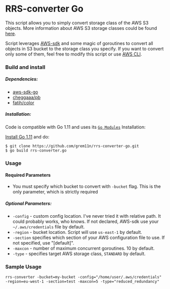 # RRS-converter Go

This script allows you to simply convert storage class of the AWS S3 objects. More information
about AWS S3 storage classes could be found [here](http://docs.aws.amazon.com/AmazonS3/latest/dev/storage-class-intro.html).

Script leverages
[AWS-sdk](https://github.com/aws/aws-sdk-go)
and some magic of goroutines to convert all objects in S3 bucket to the storage class you specify. If you want to convert only some of them, feel free to modify this script or use
[AWS CLI](http://www.developmentshack.com/amazon-s3-command-line-optionstipstricks/42).

### Build and install
##### Dependencies:
- [aws-sdk-go](https://github.com/aws/aws-sdk-go)
- [cheggaaa/pb](https://github.com/cheggaaa/pb)
- [fatih/color](https://github.com/fatih/color)


##### Installation:
Code is compatible with Go 1.11 and uses its [`Go Modules`](https://github.com/golang/go/wiki/Modules) Installation:

[Install Go 1.11](https://golang.org/doc/install) and do:
```
$ git clone https://github.com/grem11n/rrs-converter-go.git
$ go build rrs-converter.go
```

### Usage
#### Required Parameters

- You must specify which bucket to convert with `-bucket` flag. This is the only parameter, which is strictly required

##### Optional Parameters:

- `-config` - custom config location. I've never tried it with relative path. It could probably works, who knows. If not declared, AWS-sdk use your `~/.aws/credentials` file by default.
- `-region` - bucket location. Script will use `us-east-1` by default.
- `-section` specifies which section of your AWS configuration file to use. If not specified, use "[default]".
- `-maxcon` - number of maximum concurrent goroutines. 10 by default.
- `-type` - specifies target AWS storage class, `STANDARD` by default.

### Sample Usage

```
rrs-converter -bucket=my-bucket -config="/home/user/.aws/credentials" -region=eu-west-1 -section=test -maxcon=5 -type="reduced_redundancy"
```
